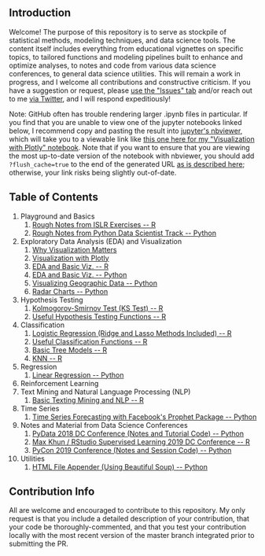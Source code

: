 ## Introduction

Welcome! The purpose of this repository is to serve as stockpile of statistical methods, modeling techniques, and data science tools. The content itself includes everything from educational vignettes on specific topics, to tailored functions and modeling pipelines built to enhance and optimize analyses, to notes and code from various data science conferences, to general data science utilities. This will remain a work in progress, and I welcome all contributions and constructive criticism. If you have a suggestion or request, please [use the "Issues" tab](https://github.com/pmaji/data-science-toolkit/issues) and/or reach out to me [via Twitter](https://twitter.com/ByPaulJ), and I will respond expeditiously! 

Note: GitHub often has trouble rendering larger .ipynb files in particular. If you find that you are unable to view one of the jupyter notebooks linked below, I recommend copy and pasting the result into [jupyter's nbviewer](https://nbviewer.jupyter.org/), which will take you to a viewable link like [this one here for my "Visualization with Plotly" notebook](https://nbviewer.jupyter.org/github/pmaji/data-science-toolkit/blob/master/eda-and-visualization/viz_with_plotly.ipynb?flush_cache=true). Note that if you want to ensure that you are viewing the most up-to-date version of the notebook with nbviewer, you should add `?flush_cache=true` to the end of the generated URL [as is described here](https://stackoverflow.com/questions/29034001/i-updated-my-ipython-notebook-gist-but-why-didnt-nbviewer-update); otherwise, your link risks being slightly out-of-date.

## Table of Contents

1. Playground and Basics
    1. [Rough Notes from ISLR Exercises -- R](https://github.com/pmaji/data-science-toolkit/blob/master/playground-and-basics/r_basic_data_science.md)
    2. [Rough Notes from Python Data Scientist Track -- Python](https://github.com/pmaji/data-science-toolkit/blob/master/playground-and-basics/python_basic_data_science.ipynb)
2. Exploratory Data Analysis (EDA) and Visualization
    1. [Why Visualization Matters](https://nbviewer.jupyter.org/github/pmaji/data-science-toolkit/blob/master/eda-and-visualization/why_dataviz_matters.ipynb?flush_cache=true)
    2. [Visualization with Plotly](https://github.com/pmaji/data-science-toolkit/blob/master/eda-and-visualization/viz_with_plotly.ipynb)
    3. [EDA and Basic Viz. -- R](https://github.com/pmaji/stats-and-modeling/blob/master/eda-and-visualization/eda_and_visualization.md)
    4. [EDA and Basic Viz. -- Python](https://github.com/pmaji/data-science-toolkit/blob/master/eda-and-visualization/eda_and_visualization.ipynb)
    5. [Visualizing Geographic Data -- Python](https://github.com/pmaji/data-science-toolkit/blob/master/eda-and-visualization/geo_mapping_viz.ipynb)
    6. [Radar Charts -- Python](https://nbviewer.jupyter.org/github/pmaji/data-science-toolkit/blob/master/eda-and-visualization/radar_charts.ipynb?flush_cache=true)
3. Hypothesis Testing
    1. [Kolmogorov-Smirnov Test (KS Test) -- R](https://github.com/pmaji/stats-and-modeling/blob/master/hypothesis-tests/ks_test.md)
    2. [Useful Hypothesis Testing Functions -- R](https://github.com/pmaji/stats-and-modeling/blob/master/hypothesis-tests/useful_hyp_test_functions.R)
4. Classification
    1. [Logistic Regression (Ridge and Lasso Methods Included) -- R](https://github.com/pmaji/stats-and-modeling/blob/master/classification/logit/logistic_regression.md)
    2. [Useful Classification Functions -- R](https://github.com/pmaji/stats-and-modeling/blob/master/classification/useful_classification_functions.R)
    3. [Basic Tree Models -- R](https://github.com/pmaji/stats-and-modeling/blob/master/classification/tree-methods/tree_methods.md)
    4. [KNN -- R](https://github.com/pmaji/data-science-toolkit/tree/master/classification/knn)
5. Regression
    1. [Linear Regression -- Python](https://github.com/pmaji/data-science-toolkit/blob/master/regression/linear_regression.ipynb)
6. Reinforcement Learning 
7. Text Mining and Natural Language Processing (NLP)
    1. [Basic Texting Mining and NLP -- R](https://github.com/pmaji/data-science-toolkit/blob/master/text-mining-and-nlp/nlp_and_text_mining.md)
8. Time Series 
    1. [Time Series Forecasting with Facebook's Prophet Package -- Python](https://github.com/pmaji/data-science-toolkit/blob/master/time-series/forecasting_with_prophet.ipynb)
8. Notes and Material from Data Science Conferences
    1. [PyData 2018 DC Conference (Notes and Tutorial Code) -- Python](https://github.com/pmaji/data-science-toolkit/blob/master/conferences/py_data_dc_2018/pydata_conference_notes.ipynb)
    2. [Max Khun / RStudio Supervised Learning 2019 DC Conference -- R](https://github.com/pmaji/data-science-toolkit/tree/master/conferences/rstudio_supervised_learning_dc_2019)
    3. [PyCon 2019 Conference (Notes and Session Code) -- Python](https://github.com/pmaji/data-science-toolkit/tree/master/conferences/pycon_2019)
9. Utilities
    1. [HTML File Appender (Using Beautiful Soup) -- Python](https://github.com/pmaji/data-science-toolkit/blob/master/utilities/html_file_appender_bs4.ipynb) 

## Contribution Info

All are welcome and encouraged to contribute to this repository. My only request is that you include a detailed description of your contribution, that your code be thoroughly-commented, and that you test your contribution locally with the most recent version of the master branch integrated prior to submitting the PR.

